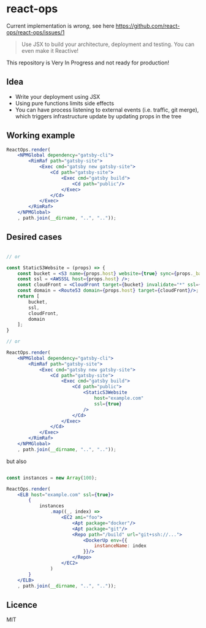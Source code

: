 # react-ops

Current implementation is *wrong*, see here https://github.com/react-ops/react-ops/issues/1

> Use JSX to build your architecture, deployment and testing. You can even make it Reactive!

This repository is Very In Progress and not ready for production!

## Idea

 * Write your deployment using JSX
 * Using pure functions limits side effects
 * You can have process listening to external events (i.e. traffic, git merge), which triggers infrastructure update by
   updating props in the tree

## Working example 

```jsx
ReactOps.render(
    <NPMGlobal dependency="gatsby-cli">
        <RimRaf path="gatsby-site">
            <Exec cmd="gatsby new gatsby-site">
                <Cd path="gatsby-site">
                    <Exec cmd="gatsby build">
                        <Cd path="public"/>
                    </Exec>
                </Cd>
            </Exec>
        </RimRaf>
    </NPMGlobal>
    , path.join(__dirname, "..", ".."));
```

## Desired cases

```jsx

// or

const StaticS3Website = (props) => {
    const bucket = <S3 name={props.host} website={true} sync={props._base}/>;
    const ssl = <AWSSSL host={props.host} />;
    const cloudFront = <CloudFront target={bucket} invalidate="*" ssl={ssl} alias={props.host} />;
    const domain = <Route53 domain={props.host} target={cloudFront}/>;
    return [
        bucket,
        ssl,
        cloudFront,
        domain        
    ];
}

// or

ReactOps.render(    
    <NPMGlobal dependency="gatsby-cli">
        <RimRaf path="gatsby-site">
            <Exec cmd="gatsby new gatsby-site">
                <Cd path="gatsby-site">
                    <Exec cmd="gatsby build">
                        <Cd path="public">
                            <StaticS3Website
                                host="example.com"
                                ssl={true}
                            />    
                        </Cd>
                    </Exec>
                </Cd>
            </Exec>
        </RimRaf>
    </NPMGlobal>
    , path.join(__dirname, "..", ".."));
```

but also

```jsx

const instances = new Array(100);

ReactOps.render(    
    <ELB host="example.com" ssl={true}>
        {
            instances
                .map((_, index) => 
                    <EC2 ami="foo">
                        <Apt package="docker"/>
                        <Apt package="git"/>
                        <Repo path="/build" url="git+ssh://...">
                            <DockerUp env={{
                                instanceName: index
                            }}/>
                        </Repo>
                    </EC2>
                )
        }
    </ELB>
    , path.join(__dirname, "..", ".."));
```


## Licence

MIT
